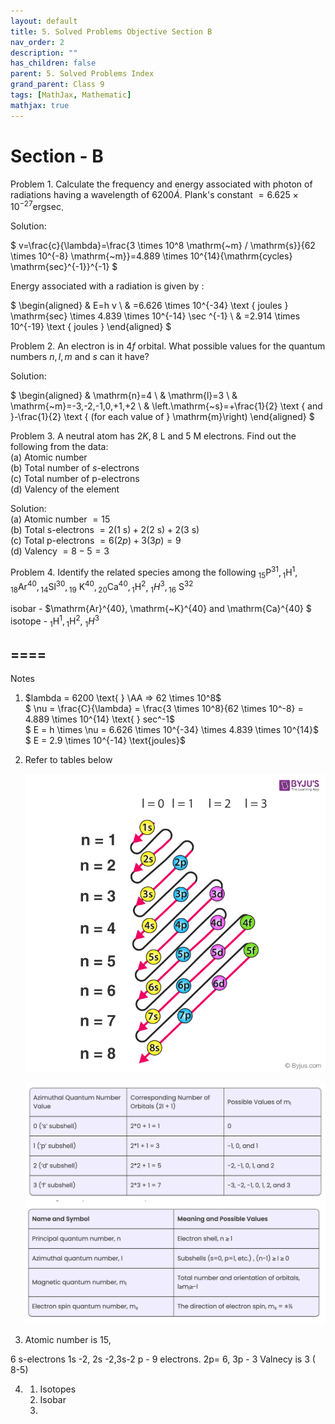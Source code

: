 ```yaml
---
layout: default
title: 5. Solved Problems Objective Section B
nav_order: 2
description: ""
has_children: false
parent: 5. Solved Problems Index
grand_parent: Class 9
tags: [MathJax, Mathematic]
mathjax: true
---
```

# Section - B

Problem 1. Calculate the frequency and energy associated with photon of radiations having a wavelength of $6200 \dot{A}$. Plank's constant $=6.625 \times 10^{-27} \mathrm{erg} \mathrm{sec}$.

Solution:

$
v=\frac{c}{\lambda}=\frac{3 \times 10^8 \mathrm{~m} / \mathrm{s}}{62 \times 10^{-8} \mathrm{~m}}=4.889 \times 10^{14}{\mathrm{cycles} \mathrm{sec}^{-1}}^{-1}
$


Energy associated with a radiation is given by :

$
\begin{aligned}
& E=h v \\
& =6.626 \times 10^{-34} \text { joules } \mathrm{sec} \times 4.839 \times 10^{-14} \sec ^{-1} \\
& =2.914 \times 10^{-19} \text { joules }
\end{aligned}
$


Problem 2. An electron is in $4 f$ orbital. What possible values for the quantum numbers $n, l, m$ and $s$ can it have?




Solution:

$
\begin{aligned}
& \mathrm{n}=4 \\
& \mathrm{l}=3 \\
& \mathrm{~m}=-3,-2,-1,0,+1,+2 \\
& \left.\mathrm{~s}=+\frac{1}{2} \text { and }-\frac{1}{2} \text { (for each value of } \mathrm{m}\right)
\end{aligned}
$

Problem 3. A neutral atom has $2 K, 8 \mathrm{~L}$ and 5 M electrons. Find out the following from the data:  
(a) Atomic number   
(b) Total number of $s$-electrons  
(c) Total number of p-electrons  
(d) Valency of the element  

Solution:  
(a) Atomic number $=15$  
(b) Total s-electrons $=2(1 \mathrm{~s})+2(2 \mathrm{~s})+2(3 \mathrm{~s})$  
(c) Total p-electrons $=6(2 p)+3(3 p)=9$  
(d) Valency $=8-5=3$  

Problem 4. Identify the related species among the following ${ }_{15} \mathrm{P}^{31},{ }_1 \mathrm{H}^1,{ }_{18} \mathrm{Ar}^{40},{ }_{14} \mathrm{Sl}^{30},{ }_{19} \mathrm{~K}^{40},{ }_{20} \mathrm{Ca}^{40},{ }_1 \mathrm{H}^2$, ${ }_1 H^3,{ }_{16} \mathrm{~S}^{32}$

isobar - $\mathrm{Ar}^{40}, \mathrm{~K}^{40} and \mathrm{Ca}^{40} $  
isotope - ${ }_1 \mathrm{H}^1, { }_1 \mathrm{H}^2$, ${ }_1 H^3$
## ====

Notes

1. $lambda = 6200 \text{ } \AA => 62 \times 10^8$  
   $ \nu = \frac{C}{\lambda} = \frac{3 \times 10^8}{62 \times 10^-8} = 4.889 \times 10^{14} \text{ } sec^-1$  
   $ E = h \times \nu = 6.626 \times 10^{-34} \times 4.839 \times 10^{14}$ 
   $ E = 2.9 \times 10^{-14} \text{joules}$

2.  Refer to tables below
   
    ![quantum energy levels](./quantum-energy-levles.png)

    ![](./quantum_number_m.png)
    ![](./summary_quantum_numbers.png)

3. Atomic number is 15,   
   
  6 s-electrons 1s -2, 2s -2,3s-2
  p - 9 electrons. 2p= 6, 3p - 3
  Valnecy is 3 ( 8-5)

4. 
    1. Isotopes
    2. Isobar
    3. 